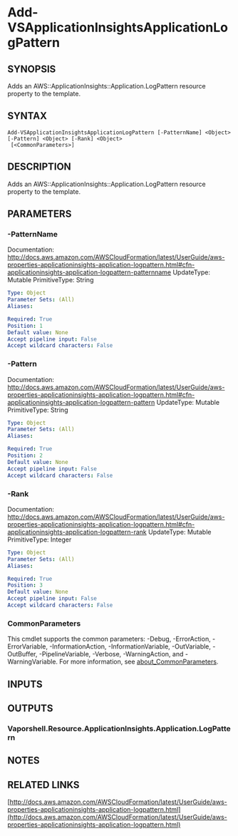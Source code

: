 # Add-VSApplicationInsightsApplicationLogPattern

## SYNOPSIS
Adds an AWS::ApplicationInsights::Application.LogPattern resource property to the template.

## SYNTAX

```
Add-VSApplicationInsightsApplicationLogPattern [-PatternName] <Object> [-Pattern] <Object> [-Rank] <Object>
 [<CommonParameters>]
```

## DESCRIPTION
Adds an AWS::ApplicationInsights::Application.LogPattern resource property to the template.

## PARAMETERS

### -PatternName
Documentation: http://docs.aws.amazon.com/AWSCloudFormation/latest/UserGuide/aws-properties-applicationinsights-application-logpattern.html#cfn-applicationinsights-application-logpattern-patternname
UpdateType: Mutable
PrimitiveType: String

```yaml
Type: Object
Parameter Sets: (All)
Aliases:

Required: True
Position: 1
Default value: None
Accept pipeline input: False
Accept wildcard characters: False
```

### -Pattern
Documentation: http://docs.aws.amazon.com/AWSCloudFormation/latest/UserGuide/aws-properties-applicationinsights-application-logpattern.html#cfn-applicationinsights-application-logpattern-pattern
UpdateType: Mutable
PrimitiveType: String

```yaml
Type: Object
Parameter Sets: (All)
Aliases:

Required: True
Position: 2
Default value: None
Accept pipeline input: False
Accept wildcard characters: False
```

### -Rank
Documentation: http://docs.aws.amazon.com/AWSCloudFormation/latest/UserGuide/aws-properties-applicationinsights-application-logpattern.html#cfn-applicationinsights-application-logpattern-rank
UpdateType: Mutable
PrimitiveType: Integer

```yaml
Type: Object
Parameter Sets: (All)
Aliases:

Required: True
Position: 3
Default value: None
Accept pipeline input: False
Accept wildcard characters: False
```

### CommonParameters
This cmdlet supports the common parameters: -Debug, -ErrorAction, -ErrorVariable, -InformationAction, -InformationVariable, -OutVariable, -OutBuffer, -PipelineVariable, -Verbose, -WarningAction, and -WarningVariable. For more information, see [about_CommonParameters](http://go.microsoft.com/fwlink/?LinkID=113216).

## INPUTS

## OUTPUTS

### Vaporshell.Resource.ApplicationInsights.Application.LogPattern
## NOTES

## RELATED LINKS

[http://docs.aws.amazon.com/AWSCloudFormation/latest/UserGuide/aws-properties-applicationinsights-application-logpattern.html](http://docs.aws.amazon.com/AWSCloudFormation/latest/UserGuide/aws-properties-applicationinsights-application-logpattern.html)

